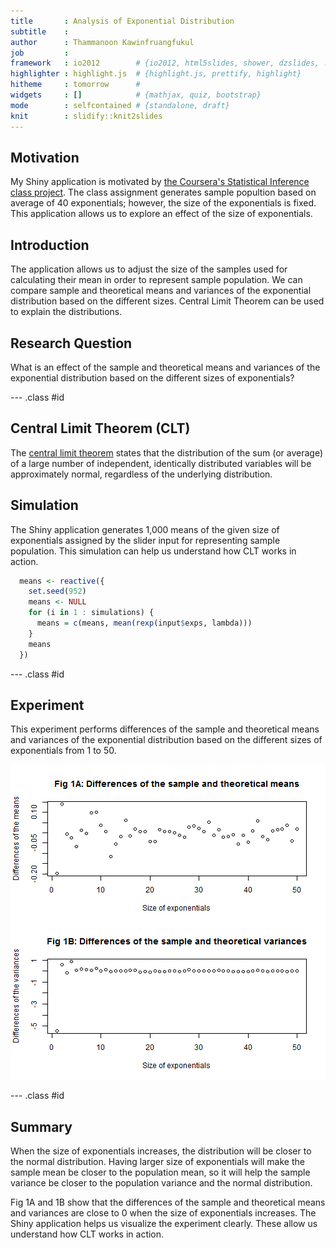 ```yaml
---
title       : Analysis of Exponential Distribution
subtitle    : 
author      : Thammanoon Kawinfruangfukul
job         : 
framework   : io2012        # {io2012, html5slides, shower, dzslides, ...}
highlighter : highlight.js  # {highlight.js, prettify, highlight}
hitheme     : tomorrow      # 
widgets     : []            # {mathjax, quiz, bootstrap}
mode        : selfcontained # {standalone, draft}
knit        : slidify::knit2slides
---
```


## Motivation
My Shiny application is motivated by [the Coursera's Statistical Inference class project](https://github.com/cobu2b/statinference-project/blob/master/partI.pdf). The class assignment generates sample popultion based on average of 40 exponentials; however, the size of the exponentials is fixed. This application allows us to explore an effect of the size of exponentials.

## Introduction
The application allows us to adjust the size of the samples used for calculating their mean in order to represent sample population. We can compare sample and theoretical means and variances of the exponential distribution based on the different sizes. Central Limit Theorem can be used to explain the distributions.

## Research Question
What is an effect of the sample and theoretical means and variances of the exponential distribution based on the different sizes of exponentials?

--- .class #id

## Central Limit Theorem (CLT)
The [central limit theorem](http://www.math.uah.edu/stat/sample/CLT.html) states that the distribution of the sum (or average) of a large number of independent, identically distributed variables will be approximately normal, regardless of the underlying distribution.

## Simulation
The Shiny application generates 1,000 means of the given size of exponentials assigned by the slider input for representing sample population. This simulation can help us understand how CLT works in action.


```r
  means <- reactive({
    set.seed(952)
    means <- NULL
    for (i in 1 : simulations) {
      means = c(means, mean(rexp(input$exps, lambda)))
    }
    means
  })
```

--- .class #id

## Experiment
This experiment performs differences of the sample and theoretical means and variances of the exponential distribution based on the different sizes of exponentials from 1 to 50.

![plot of chunk unnamed-chunk-2](assets/fig/unnamed-chunk-2-1.png)

--- .class #id

## Summary
When the size of exponentials increases, the distribution will be closer to the normal distribution. Having larger size of exponentials will make the sample mean be closer to the population mean, so it will help the sample variance be closer to the population variance and the normal distribution.

Fig 1A and 1B show that the differences of the sample and theoretical means and variances are close to 0 when the size of exponentials increases. The Shiny application helps us visualize the experiment clearly. These allow us understand how CLT works in action.

